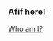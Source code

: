 ### Afif here!

<p></p>
<!-- <span align="center"><img  src="https://github-readme-stats.vercel.app/api?username=afifaniks&show_icons=true&count_private=true&locale=en&theme=apprentice"/></span> -->
<!-- <span align="center"><img src="https://github-readme-stats.vercel.app/api/top-langs/?username=afifaniks&theme=dark&hide=html&langs_count=3"/></span> -->

[Who am I?](https://afifaniks.github.io)

